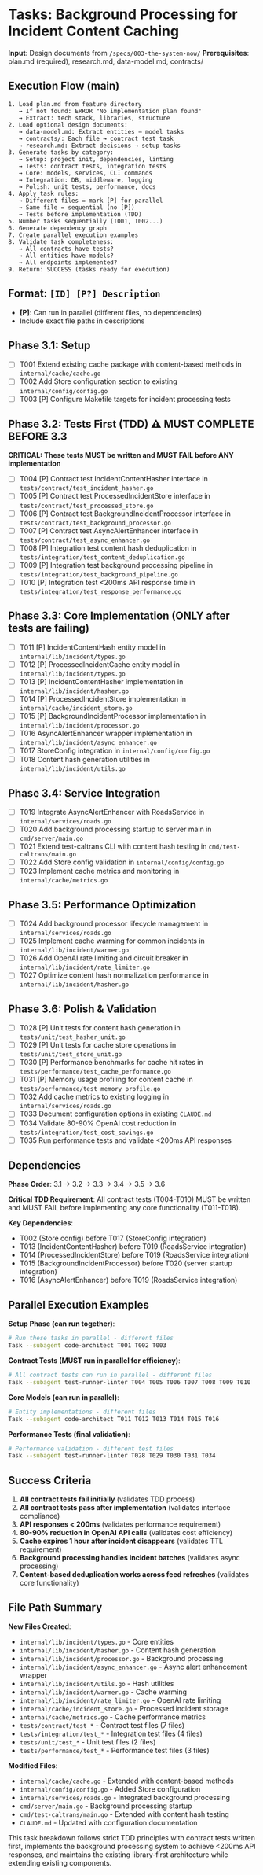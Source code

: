 # Tasks: Background Processing for Incident Content Caching

**Input**: Design documents from `/specs/003-the-system-now/`
**Prerequisites**: plan.md (required), research.md, data-model.md, contracts/

## Execution Flow (main)
```
1. Load plan.md from feature directory
   → If not found: ERROR "No implementation plan found"
   → Extract: tech stack, libraries, structure
2. Load optional design documents:
   → data-model.md: Extract entities → model tasks
   → contracts/: Each file → contract test task
   → research.md: Extract decisions → setup tasks
3. Generate tasks by category:
   → Setup: project init, dependencies, linting
   → Tests: contract tests, integration tests
   → Core: models, services, CLI commands
   → Integration: DB, middleware, logging
   → Polish: unit tests, performance, docs
4. Apply task rules:
   → Different files = mark [P] for parallel
   → Same file = sequential (no [P])
   → Tests before implementation (TDD)
5. Number tasks sequentially (T001, T002...)
6. Generate dependency graph
7. Create parallel execution examples
8. Validate task completeness:
   → All contracts have tests?
   → All entities have models?
   → All endpoints implemented?
9. Return: SUCCESS (tasks ready for execution)
```

## Format: `[ID] [P?] Description`
- **[P]**: Can run in parallel (different files, no dependencies)
- Include exact file paths in descriptions

## Phase 3.1: Setup
- [ ] T001 Extend existing cache package with content-based methods in `internal/cache/cache.go`
- [ ] T002 Add Store configuration section to existing `internal/config/config.go` 
- [ ] T003 [P] Configure Makefile targets for incident processing tests

## Phase 3.2: Tests First (TDD) ⚠️ MUST COMPLETE BEFORE 3.3
**CRITICAL: These tests MUST be written and MUST FAIL before ANY implementation**
- [ ] T004 [P] Contract test IncidentContentHasher interface in `tests/contract/test_incident_hasher.go`
- [ ] T005 [P] Contract test ProcessedIncidentStore interface in `tests/contract/test_processed_store.go`
- [ ] T006 [P] Contract test BackgroundIncidentProcessor interface in `tests/contract/test_background_processor.go`
- [ ] T007 [P] Contract test AsyncAlertEnhancer interface in `tests/contract/test_async_enhancer.go`
- [ ] T008 [P] Integration test content hash deduplication in `tests/integration/test_content_deduplication.go`
- [ ] T009 [P] Integration test background processing pipeline in `tests/integration/test_background_pipeline.go`
- [ ] T010 [P] Integration test <200ms API response time in `tests/integration/test_response_performance.go`

## Phase 3.3: Core Implementation (ONLY after tests are failing)
- [ ] T011 [P] IncidentContentHash entity model in `internal/lib/incident/types.go`
- [ ] T012 [P] ProcessedIncidentCache entity model in `internal/lib/incident/types.go`
- [ ] T013 [P] IncidentContentHasher implementation in `internal/lib/incident/hasher.go`
- [ ] T014 [P] ProcessedIncidentStore implementation in `internal/cache/incident_store.go`
- [ ] T015 [P] BackgroundIncidentProcessor implementation in `internal/lib/incident/processor.go`
- [ ] T016 AsyncAlertEnhancer wrapper implementation in `internal/lib/incident/async_enhancer.go`
- [ ] T017 StoreConfig integration in `internal/config/config.go`
- [ ] T018 Content hash generation utilities in `internal/lib/incident/utils.go`

## Phase 3.4: Service Integration
- [ ] T019 Integrate AsyncAlertEnhancer with RoadsService in `internal/services/roads.go`
- [ ] T020 Add background processing startup to server main in `cmd/server/main.go`
- [ ] T021 Extend test-caltrans CLI with content hash testing in `cmd/test-caltrans/main.go`
- [ ] T022 Add Store config validation in `internal/config/config.go`
- [ ] T023 Implement cache metrics and monitoring in `internal/cache/metrics.go`

## Phase 3.5: Performance Optimization
- [ ] T024 Add background processor lifecycle management in `internal/services/roads.go`
- [ ] T025 Implement cache warming for common incidents in `internal/lib/incident/warmer.go`
- [ ] T026 Add OpenAI rate limiting and circuit breaker in `internal/lib/incident/rate_limiter.go`
- [ ] T027 Optimize content hash normalization performance in `internal/lib/incident/hasher.go`

## Phase 3.6: Polish & Validation
- [ ] T028 [P] Unit tests for content hash generation in `tests/unit/test_hasher_unit.go`
- [ ] T029 [P] Unit tests for cache store operations in `tests/unit/test_store_unit.go`
- [ ] T030 [P] Performance benchmarks for cache hit rates in `tests/performance/test_cache_performance.go`
- [ ] T031 [P] Memory usage profiling for content cache in `tests/performance/test_memory_profile.go`
- [ ] T032 Add cache metrics to existing logging in `internal/services/roads.go`
- [ ] T033 Document configuration options in existing `CLAUDE.md`
- [ ] T034 Validate 80-90% OpenAI cost reduction in `tests/integration/test_cost_savings.go`
- [ ] T035 Run performance tests and validate <200ms API responses

## Dependencies

**Phase Order**: 3.1 → 3.2 → 3.3 → 3.4 → 3.5 → 3.6

**Critical TDD Requirement**: All contract tests (T004-T010) MUST be written and MUST FAIL before implementing any core functionality (T011-T018).

**Key Dependencies**:
- T002 (Store config) before T017 (StoreConfig integration)
- T013 (IncidentContentHasher) before T019 (RoadsService integration)
- T014 (ProcessedIncidentStore) before T019 (RoadsService integration)
- T015 (BackgroundIncidentProcessor) before T020 (server startup integration)
- T016 (AsyncAlertEnhancer) before T019 (RoadsService integration)

## Parallel Execution Examples

**Setup Phase (can run together)**:
```bash
# Run these tasks in parallel - different files
Task --subagent code-architect T001 T002 T003
```

**Contract Tests (MUST run in parallel for efficiency)**:
```bash
# All contract tests can run in parallel - different files
Task --subagent test-runner-linter T004 T005 T006 T007 T008 T009 T010
```

**Core Models (can run in parallel)**:
```bash
# Entity implementations - different files  
Task --subagent code-architect T011 T012 T013 T014 T015 T016
```

**Performance Tests (final validation)**:
```bash
# Performance validation - different test files
Task --subagent test-runner-linter T028 T029 T030 T031 T034
```

## Success Criteria

1. **All contract tests fail initially** (validates TDD process)
2. **All contract tests pass after implementation** (validates interface compliance)
3. **API responses < 200ms** (validates performance requirement)
4. **80-90% reduction in OpenAI API calls** (validates cost efficiency)
5. **Cache expires 1 hour after incident disappears** (validates TTL requirement)
6. **Background processing handles incident batches** (validates async processing)
7. **Content-based deduplication works across feed refreshes** (validates core functionality)

## File Path Summary

**New Files Created**:
- `internal/lib/incident/types.go` - Core entities
- `internal/lib/incident/hasher.go` - Content hash generation
- `internal/lib/incident/processor.go` - Background processing
- `internal/lib/incident/async_enhancer.go` - Async alert enhancement wrapper
- `internal/lib/incident/utils.go` - Hash utilities
- `internal/lib/incident/warmer.go` - Cache warming
- `internal/lib/incident/rate_limiter.go` - OpenAI rate limiting
- `internal/cache/incident_store.go` - Processed incident storage
- `internal/cache/metrics.go` - Cache performance metrics
- `tests/contract/test_*` - Contract test files (7 files)
- `tests/integration/test_*` - Integration test files (4 files)  
- `tests/unit/test_*` - Unit test files (2 files)
- `tests/performance/test_*` - Performance test files (3 files)

**Modified Files**:
- `internal/cache/cache.go` - Extended with content-based methods
- `internal/config/config.go` - Added Store configuration
- `internal/services/roads.go` - Integrated background processing
- `cmd/server/main.go` - Background processing startup
- `cmd/test-caltrans/main.go` - Extended with content hash testing
- `CLAUDE.md` - Updated with configuration documentation

This task breakdown follows strict TDD principles with contract tests written first, implements the background processing system to achieve <200ms API responses, and maintains the existing library-first architecture while extending existing components.